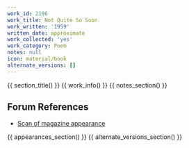 ```yaml
---
work_id: 2196
work_title: Not Quite So Soon
work_written: '1959'
written_date: approximate
work_collected: 'yes'
work_category: Poem
notes: null
icon: material/book
alternate_versions: []
---
```


{{ section_title() }}
{{ work_info() }}
{{ notes_section() }}
## Forum References
- [Scan of magazine appearance](https://bukowskiforum.com/threads/views-vol-5-no-2-1959.11756/)

{{ appearances_section() }}
{{ alternate_versions_section() }}